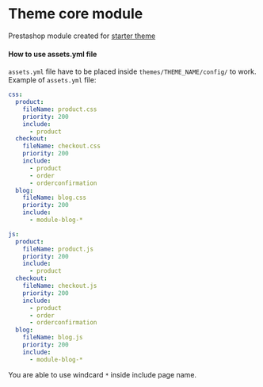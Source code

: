 # Theme core module
Prestashop module created for [starter theme](https://github.com/Oksydan/modern-prestashop-starter-theme)

#### How to use assets.yml file

`assets.yml` file have to be placed inside `themes/THEME_NAME/config/` to work.
Example of `assets.yml` file:

```yml
css:
  product:
    fileName: product.css
    priority: 200
    include:
      - product
  checkout:
    fileName: checkout.css
    priority: 200
    include:
      - product
      - order
      - orderconfirmation
  blog:
    fileName: blog.css
    priority: 200
    include:
      - module-blog-*

js:
  product:
    fileName: product.js
    priority: 200
    include:
      - product
  checkout:
    fileName: checkout.js
    priority: 200
    include:
      - product
      - order
      - orderconfirmation
  blog:
    fileName: blog.js
    priority: 200
    include:
      - module-blog-*
```

You are able to use windcard `*` inside include page name.
